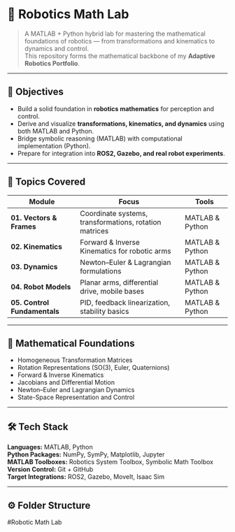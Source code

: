 # 🤖 Robotics Math Lab

> A MATLAB + Python hybrid lab for mastering the mathematical foundations of robotics — from transformations and kinematics to dynamics and control.  
> This repository forms the mathematical backbone of my **Adaptive Robotics Portfolio**.

---

## 🎯 Objectives
- Build a solid foundation in **robotics mathematics** for perception and control.
- Derive and visualize **transformations, kinematics, and dynamics** using both MATLAB and Python.
- Bridge symbolic reasoning (MATLAB) with computational implementation (Python).
- Prepare for integration into **ROS2, Gazebo, and real robot experiments**.

---

## 🧩 Topics Covered

| Module | Focus | Tools |
|---------|--------|-------|
| **01. Vectors & Frames** | Coordinate systems, transformations, rotation matrices | MATLAB & Python |
| **02. Kinematics** | Forward & Inverse Kinematics for robotic arms | MATLAB & Python |
| **03. Dynamics** | Newton–Euler & Lagrangian formulations | MATLAB & Python |
| **04. Robot Models** | Planar arms, differential drive, mobile bases | MATLAB & Python |
| **05. Control Fundamentals** | PID, feedback linearization, stability basics | MATLAB & Python |

---

## 🧮 Mathematical Foundations
- Homogeneous Transformation Matrices  
- Rotation Representations (SO(3), Euler, Quaternions)  
- Forward & Inverse Kinematics  
- Jacobians and Differential Motion  
- Newton–Euler and Lagrangian Dynamics  
- State-Space Representation and Control  

---

## 🛠️ Tech Stack
**Languages:** MATLAB, Python  
**Python Packages:** NumPy, SymPy, Matplotlib, Jupyter  
**MATLAB Toolboxes:** Robotics System Toolbox, Symbolic Math Toolbox  
**Version Control:** Git + GitHub  
**Target Integrations:** ROS2, Gazebo, MoveIt, Isaac Sim  

---

## ⚙️ Folder Structure
#Robotic Math Lab
